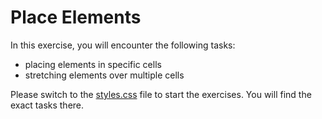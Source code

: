 # Place Elements

In this exercise, you will encounter the following tasks:

- placing elements in specific cells
- stretching elements over multiple cells

Please switch to the [styles.css](./css/styles.css) file to start the exercises. You will find the exact tasks there.

